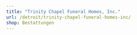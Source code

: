 ```yaml
---
title: "Trinity Chapel Funeral Homes, Inc."
url: /detroit/trinity-chapel-funeral-homes-inc/
shop: Bestattungen
---
```

